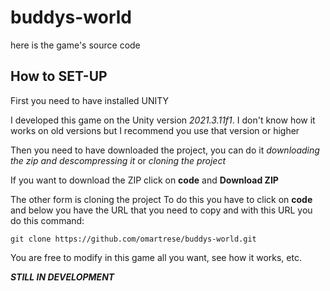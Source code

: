 # buddys-world
here is the game's source code

## How to SET-UP

First you need to have installed UNITY  

I developed this game on the Unity version *2021.3.11f1*. I don't know how it works on old versions but I recommend you use that version or higher

Then you need to have downloaded the project, you can do it *downloading the zip and descompressing it* or *cloning the project*

If you want to download the ZIP click on **code** and **Download ZIP**

The other form is cloning the project
To do this you have to click on **code** and below you have the URL that you need to copy
and with this URL you do this command:

```
git clone https://github.com/omartrese/buddys-world.git
```
You are free to modify in this game all you want, see how it works, etc.



***STILL IN DEVELOPMENT***
